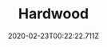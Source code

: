 ---
templateKey: blog-post
featuredpost: false
date: 2020-02-23T00:22:22.711Z
featuredimage: /img/Hardwood.png
title: Hardwood
description: Hardwood
type: resource
sellPrice: 2
tags:
  - resource
---